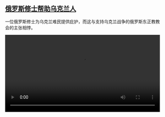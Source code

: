 <!--1650181625000-->
[俄罗斯修士帮助乌克兰人](https://www.dw.com/zh/%E4%BF%84%E7%BD%97%E6%96%AF%E4%BF%AE%E5%A3%AB%E5%B8%AE%E5%8A%A9%E4%B9%8C%E5%85%8B%E5%85%B0%E4%BA%BA/a-61465881)
------

<p>一位俄罗斯修士为乌克兰难民提供庇护，而这与支持乌克兰战争的俄罗斯东正教教会的主张相悖。</small></p><video src="https://tvdownloaddw-a.akamaihd.net/dwtv_video/flv/vdt_zh/2022/bchi220413_001_russianmonk_01r_sd_sor.mp4" controls style="width:100%"></video>
